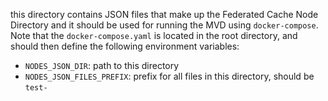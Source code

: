 this directory contains JSON files that make up the Federated Cache Node Directory
and it should be used for running the MVD using `docker-compose`.
Note that the `docker-compose.yaml` is located in the root directory, and should then define the following environment variables:

- `NODES_JSON_DIR`: path to this directory
- `NODES_JSON_FILES_PREFIX`: prefix for all files in this directory, should be `test-`
